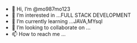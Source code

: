 - 👋 Hi, I’m @mo987mo123
- 👀 I’m interested in ...FULL STACK DEVELOPMENT
- 🌱 I’m currently learning ...JAVA,MYsql
- 💞️ I’m looking to collaborate on ...
- 📫 How to reach me ...

<!---
mo987mo123/mo987mo123 is a ✨ special ✨ repository because its `README.md` (this file) appears on your GitHub profile.
You can click the Preview link to take a look at your changes.
--->
